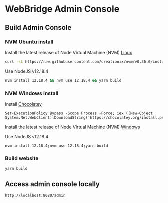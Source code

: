 # WebBridge Admin Console

## Build Admin Console

### NVM Ubuntu install

Install the latest release of Node Virtual Machine (NVM) [Linux]("https://github.com/nvm-sh/nvm/releases")

```bash
curl -sL https://raw.githubusercontent.com/creationix/nvm/v0.36.0/install.sh -o install_nvm.sh && ./install_nvm.sh
```

Use NodeJS v12.18.4

```bash
nvm install 12.18.4 && nvm use 12.18.4 && yarn build
```

### NVM Windows install

Install [Chocolatey]("https://chocolatey.org")

```shell
Set-ExecutionPolicy Bypass -Scope Process -Force; iex ((New-Object System.Net.WebClient).DownloadString('https://chocolatey.org/install.ps1'))
```

Install the latest release of Node Virtual Machine (NVM) [Windows]("https://github.com/coreybutler/nvm-windows/releases")

Use NodeJS v12.18.4

```shell
nvm install 12.18.4;nvm use 12.18.4;yarn build
```

### Build website

```shell
yarn build
```

## Access admin console locally

```http
http://localhost:8080/admin
```
